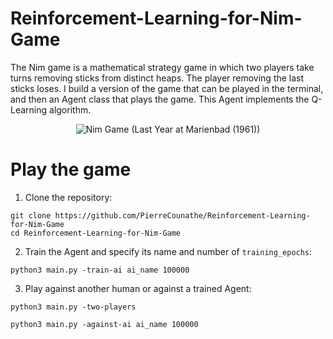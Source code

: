 # Reinforcement-Learning-for-Nim-Game
The Nim game is a mathematical strategy game in which two players take turns removing sticks from distinct heaps. The player removing the last sticks loses. I build a version of the game that can be played in the terminal, and then an Agent class that plays the game. This Agent implements the Q-Learning algorithm. 

<p align="center">
  <img src="https://i.pinimg.com/originals/8d/db/49/8ddb49378353a8ee860e081a96de8d4e.jpg"
       alt="Nim Game (Last Year at Marienbad (1961))"/>
 <p/>
     
# Play the game
1. Clone the repository:
```
git clone https://github.com/PierreCounathe/Reinforcement-Learning-for-Nim-Game
cd Reinforcement-Learning-for-Nim-Game
```
2. Train the Agent and specify its name and number of `training_epochs`:
```
python3 main.py -train-ai ai_name 100000
```
3. Play against another human or against a trained Agent:
```
python3 main.py -two-players
```
```
python3 main.py -against-ai ai_name 100000
